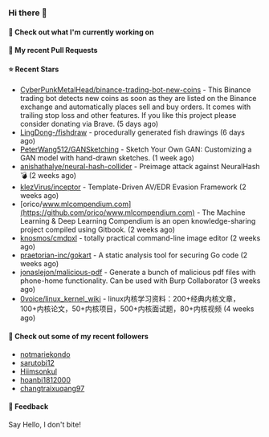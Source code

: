 ### Hi there 👋

#### 👷 Check out what I'm currently working on

#### 🔨 My recent Pull Requests


#### ⭐ Recent Stars

- [CyberPunkMetalHead/binance-trading-bot-new-coins](https://github.com/CyberPunkMetalHead/binance-trading-bot-new-coins) - This Binance trading bot detects new coins as soon as they are listed on the Binance exchange and automatically places sell and buy orders. It comes with trailing stop loss and other features. If you like this project please consider donating via Brave. (5 days ago)
- [LingDong-/fishdraw](https://github.com/LingDong-/fishdraw) - procedurally generated fish drawings (6 days ago)
- [PeterWang512/GANSketching](https://github.com/PeterWang512/GANSketching) - Sketch Your Own GAN: Customizing a GAN model with hand-drawn sketches. (1 week ago)
- [anishathalye/neural-hash-collider](https://github.com/anishathalye/neural-hash-collider) - Preimage attack against NeuralHash 💣 (2 weeks ago)
- [klezVirus/inceptor](https://github.com/klezVirus/inceptor) - Template-Driven AV/EDR Evasion Framework (2 weeks ago)
- [orico/www.mlcompendium.com](https://github.com/orico/www.mlcompendium.com) - The Machine Learning &amp; Deep Learning Compendium is an open knowledge-sharing project compiled using Gitbook. (2 weeks ago)
- [knosmos/cmdpxl](https://github.com/knosmos/cmdpxl) - totally practical command-line image editor (2 weeks ago)
- [praetorian-inc/gokart](https://github.com/praetorian-inc/gokart) - A static analysis tool for securing Go code (2 weeks ago)
- [jonaslejon/malicious-pdf](https://github.com/jonaslejon/malicious-pdf) - Generate a bunch of malicious pdf files with phone-home functionality. Can be used with Burp Collaborator (3 weeks ago)
- [0voice/linux_kernel_wiki](https://github.com/0voice/linux_kernel_wiki) - linux内核学习资料：200&#43;经典内核文章，100&#43;内核论文，50&#43;内核项目，500&#43;内核面试题，80&#43;内核视频 (4 weeks ago)

#### 👯 Check out some of my recent followers

- [notmariekondo](https://github.com/notmariekondo)
- [sarutobi12](https://github.com/sarutobi12)
- [Hiimsonkul](https://github.com/Hiimsonkul)
- [hoanbi1812000](https://github.com/hoanbi1812000)
- [changtraixuqang97](https://github.com/changtraixuqang97)

#### 💬 Feedback

Say Hello, I don't bite!